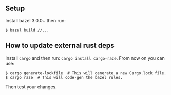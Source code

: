 ## Setup
Install bazel 3.0.0+ then run:
```
$ bazel build //...
```

## How to update external rust deps
Install `cargo` and then run: `cargo install cargo-raze`.
From now on you can use: 
```
$ cargo generate-lockfile  # This will generate a new Cargo.lock file.
$ cargo raze  # This will code-gen the bazel rules.
```

Then test your changes.
